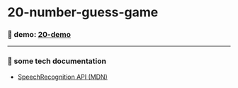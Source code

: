 # 20-number-guess-game

### :eyes: demo: [20-demo](http://47.98.249.108:3001/20-number-guess-game/index.html)
---

### :speech_balloon: some tech documentation
- [SpeechRecognition API (MDN)](https://developer.mozilla.org/en-US/docs/Web/API/SpeechRecognition)
